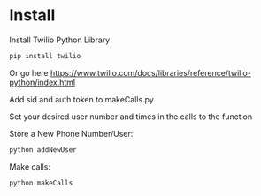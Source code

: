 # Install

Install Twilio Python Library
```bash
pip install twilio
```
Or go here
https://www.twilio.com/docs/libraries/reference/twilio-python/index.html

Add sid and auth token to makeCalls.py

Set your desired user number and times in the calls to the function

Store a New Phone Number/User:
```bash
python addNewUser
```

Make calls:
```bash
python makeCalls
```
